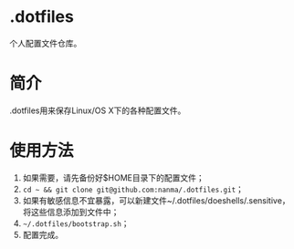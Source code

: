 .dotfiles
========

个人配置文件仓库。

# 简介
.dotfiles用来保存Linux/OS X下的各种配置文件。

# 使用方法
1. 如果需要，请先备份好$HOME目录下的配置文件；
2. `cd ~ && git clone git@github.com:nanma/.dotfiles.git`；
3. 如果有敏感信息不宜暴露，可以新建文件~/.dotfiles/doeshells/.sensitive，将这些信息添加到文件中；
4. `~/.dotfiles/bootstrap.sh`；
5. 配置完成。
